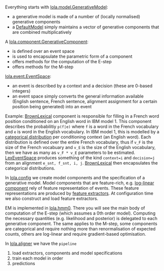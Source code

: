 
Everything starts with [lola.model.GenerativeModel](../lola/model.pxd): 

* a generative model is made of a number of (locally normalised) generative components
* a [DefaultModel](../lola/model.pyx) simply maintains a vector of generative components that are combined multiplicatively

A [lola.component.GenerativeComponent](../lola/component.pxd):

* is defined over an event space
* is used to encapsulate the parametric form of a component
* offers methods for the computation of the E-step 
* offers methods for the M-step
 
[lola.event.EventSpace](../lola/event.pxd):

* an event is described by a context and a decision (these are 0-based integers)
* an event space simply converts the general information available (English sentence, French sentence, alignment assignment for a certain position being generated) into an event
 

Example: [BrownLexical](../lola/component.pyx) component is responsible for filling in a French word position conditioned on an English word in IBM model 1.
This component describes the probabilitiy `p(f|e)` where `f` is a word in the French vocabulary and `e` is word in the English vocabulary.
In IBM model 1, this is modelled by a [categorical distribution](https://en.wikipedia.org/wiki/Categorical_distribution) per conditioning context (an English word).
Each distribution is defined over the entire French vocabulary, thus if `v_F` is the size of the French vocabuary and `v_E` is the size of the English vocabulary,
then we have as many as `v_F * v_E` parameters to be estimated.
[LexEventSpace](../lola/event.pyx) produces something of the kind `context=i` and `decision=j` from an alignment `e_snt, f_snt, i, j`.
[BrownLexical](../lola/component.pyx) then encapsulates the categorical distributions.


In [lola.config](../lola/config.py) we create model components and the specification of a generative model.
Model components that are feature-rich, e.g. [log-linear component](../lola/llcomp.pyx) rely of feature representation of events.
 These feature representations are produced by [feature extractors](../lola/ff.pxd). 
 At configuration time we also construct and load feature extractors.
 
EM is implemented in [lola.hmm0](../lola/hmm0.pyx). There you will see the main body of computation of the E-step (which assumes a 0th order model). 
 Computing the necessary quantities (e.g. likelihood and posterior) is delegated to each generative component.
 The same applies to the M-step, some components are categorical and require nothing more than renormalisation of expected counts, others are log-linear and require gradient-based optimisation.
 
In [lola.aligner](../lola/aligner.py) we have the `pipeline`

1. load extractors, components and model specifications
2. train each model in order
3. predictions

 